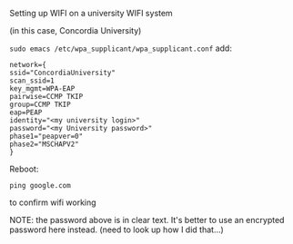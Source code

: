 Setting up WIFI on a university WIFI system 

(in this case, Concordia University)

`sudo emacs /etc/wpa_supplicant/wpa_supplicant.conf`
add:
```
network={ 
ssid="ConcordiaUniversity" 
scan_ssid=1 
key_mgmt=WPA-EAP 
pairwise=CCMP TKIP 
group=CCMP TKIP 
eap=PEAP 
identity="<my university login>" 
password="<my University password>" 
phase1="peapver=0" 
phase2="MSCHAPV2" 
}
```

Reboot:

```ping google.com``` 

to confirm wifi working

NOTE: the password above is in clear text. It's better to use an encrypted password here instead. (need to look up how I did that...)
